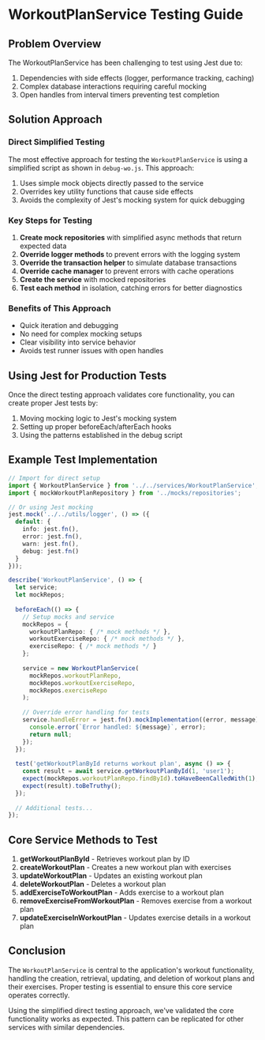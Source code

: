 # WorkoutPlanService Testing Guide

## Problem Overview

The WorkoutPlanService has been challenging to test using Jest due to:

1. Dependencies with side effects (logger, performance tracking, caching)
2. Complex database interactions requiring careful mocking
3. Open handles from interval timers preventing test completion

## Solution Approach

### Direct Simplified Testing

The most effective approach for testing the `WorkoutPlanService` is using a simplified script as shown in `debug-wo.js`. This approach:

1. Uses simple mock objects directly passed to the service
2. Overrides key utility functions that cause side effects
3. Avoids the complexity of Jest's mocking system for quick debugging

### Key Steps for Testing

1. **Create mock repositories** with simplified async methods that return expected data
2. **Override logger methods** to prevent errors with the logging system
3. **Override the transaction helper** to simulate database transactions
4. **Override cache manager** to prevent errors with cache operations
5. **Create the service** with mocked repositories
6. **Test each method** in isolation, catching errors for better diagnostics

### Benefits of This Approach

- Quick iteration and debugging
- No need for complex mocking setups
- Clear visibility into service behavior
- Avoids test runner issues with open handles

## Using Jest for Production Tests

Once the direct testing approach validates core functionality, you can create proper Jest tests by:

1. Moving mocking logic to Jest's mocking system
2. Setting up proper beforeEach/afterEach hooks
3. Using the patterns established in the debug script

## Example Test Implementation

```typescript
// Import for direct setup
import { WorkoutPlanService } from '../../services/WorkoutPlanService';
import { mockWorkoutPlanRepository } from '../mocks/repositories';

// Or using Jest mocking
jest.mock('../../utils/logger', () => ({
  default: {
    info: jest.fn(),
    error: jest.fn(),
    warn: jest.fn(),
    debug: jest.fn()
  }
}));

describe('WorkoutPlanService', () => {
  let service;
  let mockRepos;
  
  beforeEach(() => {
    // Setup mocks and service
    mockRepos = {
      workoutPlanRepo: { /* mock methods */ },
      workoutExerciseRepo: { /* mock methods */ },
      exerciseRepo: { /* mock methods */ }
    };
    
    service = new WorkoutPlanService(
      mockRepos.workoutPlanRepo,
      mockRepos.workoutExerciseRepo,
      mockRepos.exerciseRepo
    );
    
    // Override error handling for tests
    service.handleError = jest.fn().mockImplementation((error, message) => {
      console.error(`Error handled: ${message}`, error);
      return null;
    });
  });
  
  test('getWorkoutPlanById returns workout plan', async () => {
    const result = await service.getWorkoutPlanById(1, 'user1');
    expect(mockRepos.workoutPlanRepo.findById).toHaveBeenCalledWith(1);
    expect(result).toBeTruthy();
  });
  
  // Additional tests...
});
```

## Core Service Methods to Test

1. **getWorkoutPlanById** - Retrieves workout plan by ID
2. **createWorkoutPlan** - Creates a new workout plan with exercises
3. **updateWorkoutPlan** - Updates an existing workout plan
4. **deleteWorkoutPlan** - Deletes a workout plan
5. **addExerciseToWorkoutPlan** - Adds exercise to a workout plan
6. **removeExerciseFromWorkoutPlan** - Removes exercise from a workout plan
7. **updateExerciseInWorkoutPlan** - Updates exercise details in a workout plan

## Conclusion

The `WorkoutPlanService` is central to the application's workout functionality, handling the creation, retrieval, updating, and deletion of workout plans and their exercises. Proper testing is essential to ensure this core service operates correctly.

Using the simplified direct testing approach, we've validated the core functionality works as expected. This pattern can be replicated for other services with similar dependencies. 